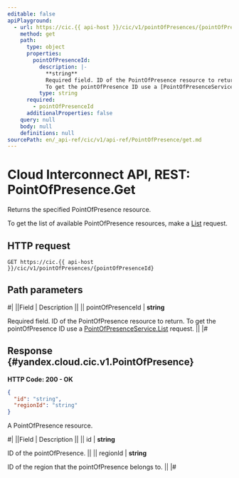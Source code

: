 ```yaml
---
editable: false
apiPlayground:
  - url: https://cic.{{ api-host }}/cic/v1/pointOfPresences/{pointOfPresenceId}
    method: get
    path:
      type: object
      properties:
        pointOfPresenceId:
          description: |-
            **string**
            Required field. ID of the PointOfPresence resource to return.
            To get the pointOfPresence ID use a [PointOfPresenceService.List](/docs/interconnect/api-ref/PointOfPresence/list#List) request.
          type: string
      required:
        - pointOfPresenceId
      additionalProperties: false
    query: null
    body: null
    definitions: null
sourcePath: en/_api-ref/cic/v1/api-ref/PointOfPresence/get.md
---
```


# Cloud Interconnect API, REST: PointOfPresence.Get

Returns the specified PointOfPresence resource.

To get the list of available PointOfPresence resources, make a [List](/docs/interconnect/api-ref/PointOfPresence/list#List) request.

## HTTP request

```
GET https://cic.{{ api-host }}/cic/v1/pointOfPresences/{pointOfPresenceId}
```

## Path parameters

#|
||Field | Description ||
|| pointOfPresenceId | **string**

Required field. ID of the PointOfPresence resource to return.
To get the pointOfPresence ID use a [PointOfPresenceService.List](/docs/interconnect/api-ref/PointOfPresence/list#List) request. ||
|#

## Response {#yandex.cloud.cic.v1.PointOfPresence}

**HTTP Code: 200 - OK**

```json
{
  "id": "string",
  "regionId": "string"
}
```

A PointOfPresence resource.

#|
||Field | Description ||
|| id | **string**

ID of the pointOfPresence. ||
|| regionId | **string**

ID of the region that the pointOfPresence belongs to. ||
|#